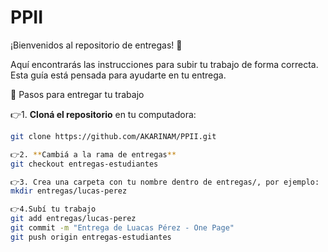 # PPII
¡Bienvenidos al repositorio de entregas! 🎉

Aquí encontrarás las instrucciones para subir tu trabajo de forma correcta. Esta guía está pensada para ayudarte en tu entrega.

📌 Pasos para entregar tu trabajo

👉1. **Cloná el repositorio** en tu computadora:

```bash
git clone https://github.com/AKARINAM/PPII.git

👉2. **Cambiá a la rama de entregas**
git checkout entregas-estudiantes

👉3. Crea una carpeta con tu nombre dentro de entregas/, por ejemplo:
mkdir entregas/lucas-perez

👉4.Subí tu trabajo
git add entregas/lucas-perez
git commit -m "Entrega de Luacas Pérez - One Page"
git push origin entregas-estudiantes

